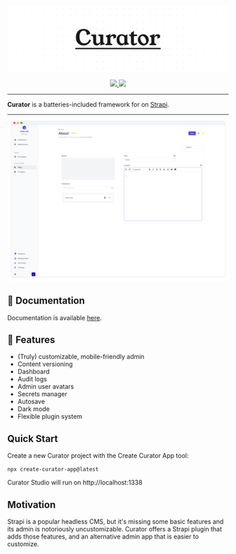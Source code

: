 ![Curator Logo](https://raw.githubusercontent.com/its-devtastic/curator/main/media/banner.png)

<div align="center">
  <a aria-label="Stars" href="https://github.com/its-devtastic/curator/stargazers">
    <img src="https://img.shields.io/github/stars/its-devtastic/curator">
  </a>
<a aria-label="NPM" href="https://www.npmjs.com/package/@curatorjs/content-platform">
    <img src="https://img.shields.io/npm/dm/%40curatorjs/content-platform">
  </a>
</div>

---

**Curator** is a batteries-included framework for on [Strapi](https://www.strapi.io).

---

![Preview](https://raw.githubusercontent.com/its-devtastic/curator/main/media/preview.png)

## 📜 Documentation

Documentation is available [here](https://its-devtastic.github.io/curator/).

## 💫 Features

- (Truly) customizable, mobile-friendly admin
- Content versioning
- Dashboard
- Audit logs
- Admin user avatars
- Secrets manager
- Autosave
- Dark mode
- Flexible plugin system

## Quick Start

Create a new Curator project with the Create Curator App tool:

```shell
npx create-curator-app@latest
```

Curator Studio will run on http://localhost:1338

## Motivation

Strapi is a popular headless CMS, but it's missing some basic features and its admin is notoriously uncustomizable.
Curator offers a Strapi plugin that adds those features, and an alternative admin app that is easier to customize.
